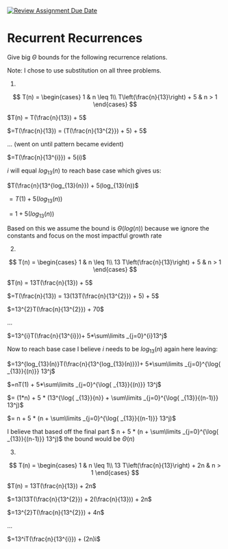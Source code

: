 [![Review Assignment Due Date](https://classroom.github.com/assets/deadline-readme-button-24ddc0f5d75046c5622901739e7c5dd533143b0c8e959d652212380cedb1ea36.svg)](https://classroom.github.com/a/8KYthzwp)
# Recurrent Recurrences

Give big $\Theta$ bounds for the following recurrence relations.

Note: I chose to use substitution on all three problems.

1.
$$ T(n) =
    \begin{cases}
        1 & n \leq 1\\
        T\left(\frac{n}{13}\right) + 5 & n > 1
    \end{cases}
$$

$T(n) = T(\frac{n}{13}) + 5$

$=T(\frac{n}{13}) = (T(\frac{n}{13^{2}}) + 5) + 5$

$...$ (went on until pattern became evident)

$=T(\frac{n}{13^{i}}) + 5(i)$

$i$ will equal $log_{13}(n)$ to reach base case which gives us:

$T(\frac{n}{13^{log_{13}(n}}) + 5(log_{13}(n))$

$=T(1) + 5(log_{13}(n))$

$=1 + 5(log_{13}(n))$

Based on this we assume the bound is $\Theta(log(n))$ because we ignore the constants and focus on the most impactful growth rate


2.
$$ T(n) =
    \begin{cases}
        1 & n \leq 1\\
        13 T\left(\frac{n}{13}\right) + 5 & n > 1
    \end{cases}
$$

$T(n) = 13T(\frac{n}{13}) + 5$

$=T(\frac{n}{13}) = 13(13T(\frac{n}{13^{2}}) + 5) + 5$

$=13^{2}T(\frac{n}{13^{2}}) + 70$

$...$

$=13^{i}T(\frac{n}{13^{i}})+ 5*\sum\limits _{j=0}^{i}13^j$

Now to reach base case I believe $i$ needs to be  $log_{13}(n)$ again here leaving:

$=13^{log_{13}(n)}T(\frac{n}{13^{log_{13}(n)}})+ 5*\sum\limits _{j=0}^{\log{ _{13}}{(n)}} 13^j$

$=nT(1) + 5*\sum\limits _{j=0}^{\log{ _{13}}{(n)}} 13^j$

$= (1*n) + 5 * (13^{\log{ _{13}}{n}} + \sum\limits _{j=0}^{\log{ _{13}}{(n-1)}} 13^j)$

$= n + 5 * (n + \sum\limits _{j=0}^{\log{ _{13}}{(n-1)}} 13^j)$

I believe that based off the final part $ n + 5 * (n + \sum\limits _{j=0}^{\log{ _{13}}{(n-1)}} 13^j)$ the bound would be $\Theta(n)$

3.
$$ T(n) =
    \begin{cases}
        1 & n \leq 1\\
        13 T\left(\frac{n}{13}\right) + 2n & n > 1
    \end{cases}
$$

$T(n) = 13T(\frac{n}{13}) + 2n$

$=13(13T(\frac{n}{13^{2}}) + 2(\frac{n}{13})) + 2n$

$=13^{2}T(\frac{n}{13^{2}}) + 4n$

$...$

$=13^iT(\frac{n}{13^{i}}) + (2n)i$
